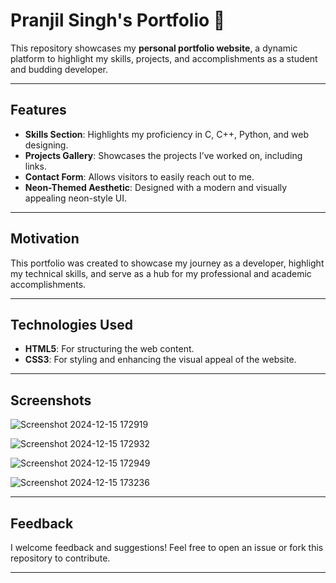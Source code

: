 # Pranjil Singh's Portfolio 🌟

This repository showcases my **personal portfolio website**, a dynamic platform to highlight my skills, projects, and accomplishments as a student and budding developer.

---

## Features
- **Skills Section**: Highlights my proficiency in C, C++, Python, and web designing.
- **Projects Gallery**: Showcases the projects I’ve worked on, including links.
- **Contact Form**: Allows visitors to easily reach out to me.
- **Neon-Themed Aesthetic**: Designed with a modern and visually appealing neon-style UI.

---

## Motivation

This portfolio was created to showcase my journey as a developer, highlight my technical skills, and serve as a hub for my professional and academic accomplishments.

---

## Technologies Used

- **HTML5**: For structuring the web content.
- **CSS3**: For styling and enhancing the visual appeal of the website.

---


## Screenshots
![Screenshot 2024-12-15 172919](https://github.com/user-attachments/assets/a5987ed4-5d3d-4e07-a1a6-9def66b31414)


![Screenshot 2024-12-15 172932](https://github.com/user-attachments/assets/dfa9e1e5-8a69-4c43-aceb-72394003947b)

![Screenshot 2024-12-15 172949](https://github.com/user-attachments/assets/3e67571c-84e6-4d70-a84e-a7cee918004e)

![Screenshot 2024-12-15 173236](https://github.com/user-attachments/assets/75ad4d6b-8868-4d9b-8284-4b5da5f8f7d2)

---

## Feedback

I welcome feedback and suggestions! Feel free to open an issue or fork this repository to contribute.

---

